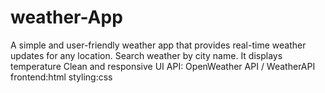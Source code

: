 # weather-App
A simple and user-friendly weather app that provides real-time weather updates for any location. 
Search weather by city name.
It displays temperature 
Clean and responsive UI
API: OpenWeather API / WeatherAPI
frontend:html
styling:css
